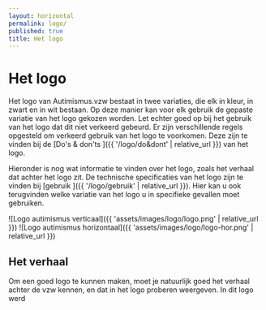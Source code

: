 ```yaml
---
layout: horizontal
permalink: logo/
published: true
title: Het logo
---
```


# Het logo

Het logo van Autimismus.vzw bestaat in twee variaties, die elk in kleur, in zwart en in wit bestaan. Op deze manier kan voor elk gebruik de gepaste variatie van het logo gekozen worden. Let echter goed op bij het gebruik van het logo dat dit niet verkeerd gebeurd. Er zijn verschillende regels opgesteld om verkeerd gebruik van het logo te voorkomen. Deze zijn te vinden bij de [Do's & don'ts ]({{ '/logo/do&dont' | relative_url }}) van het logo.

Hieronder is nog wat informatie te vinden over het logo, zoals het verhaal dat achter het logo zit. De technische specificaties van het logo zijn te vinden bij [gebruik ]({{ '/logo/gebruik' | relative_url }}). Hier kan u ook terugvinden welke variatie van het logo u in specifieke gevallen moet gebruiken.

![Logo autimismus verticaal]({{ 'assets/images/logo/logo.png' | relative_url }})
![Logo autimismus horizontaal]({{ 'assets/images/logo/logo-hor.png' | relative_url }})


## Het verhaal
    
Om een goed logo te kunnen maken, moet je natuurlijk goed het verhaal achter de vzw kennen, en dat in het logo proberen weergeven. 
In dit logo werd 